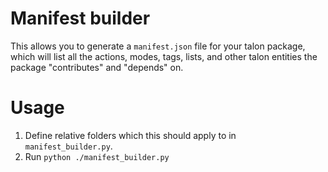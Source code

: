 # Manifest builder

This allows you to generate a `manifest.json` file for your talon package, which will list all the actions, modes, tags, lists, and other talon entities the package "contributes" and "depends" on.

# Usage

1. Define relative folders which this should apply to in `manifest_builder.py`.
2. Run `python ./manifest_builder.py`
